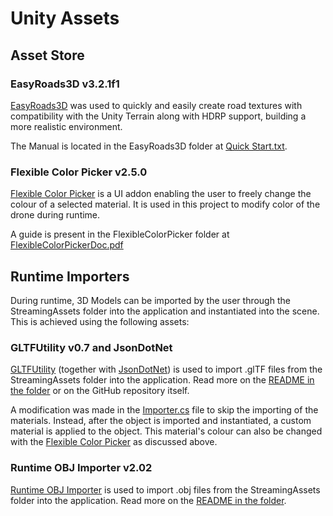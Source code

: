 # Unity Assets

## Asset Store

### EasyRoads3D v3.2.1f1
[EasyRoads3D](https://assetstore.unity.com/packages/3d/characters/easyroads3d-free-v3-987) was used to quickly and easily create road textures with compatibility with the Unity Terrain along with HDRP support, building a more realistic environment.

The Manual is located in the EasyRoads3D folder at [Quick Start.txt](EasyRoads3D/Quick%20Start.txt).

### Flexible Color Picker v2.5.0
[Flexible Color Picker](https://assetstore.unity.com/packages/tools/gui/flexible-color-picker-150497) is a UI addon enabling the user to freely change the colour of a selected material. It is used in this project to modify color of the drone during runtime.

A guide is present in the FlexibleColorPicker folder at [FlexibleColorPickerDoc.pdf](FlexibleColorPicker/FlexibleColorPickerDoc.pdf)

## Runtime Importers

During runtime, 3D Models can be imported by the user through the StreamingAssets folder into the application and instantiated into the scene. This is achieved using the following assets:

### GLTFUtility v0.7 and JsonDotNet

[GLTFUtility](https://github.com/Siccity/GLTFUtility) (together with [JsonDotNet](https://assetstore.unity.com/packages/tools/input-management/json-net-for-unity-11347)) is used to import .glTF files from the StreamingAssets folder into the application. Read more on the [README in the folder](GLTFUtility/README.md) or on the GitHub repository itself.

A modification was made in the [Importer.cs](GLTFUtility/Scripts/Importer.cs) file to skip the importing of the materials. Instead, after the object is imported and instantiated, a custom material is applied to the object. This material's colour can also be changed with the [Flexible Color Picker](#flexible-color-picker-v250) as discussed above.

### Runtime OBJ Importer v2.02

[Runtime OBJ Importer](https://assetstore.unity.com/packages/tools/modeling/runtime-obj-importer-49547) is used to import .obj files from the StreamingAssets folder into the application. Read more on the [README in the folder](OBJImport/README.HTML).